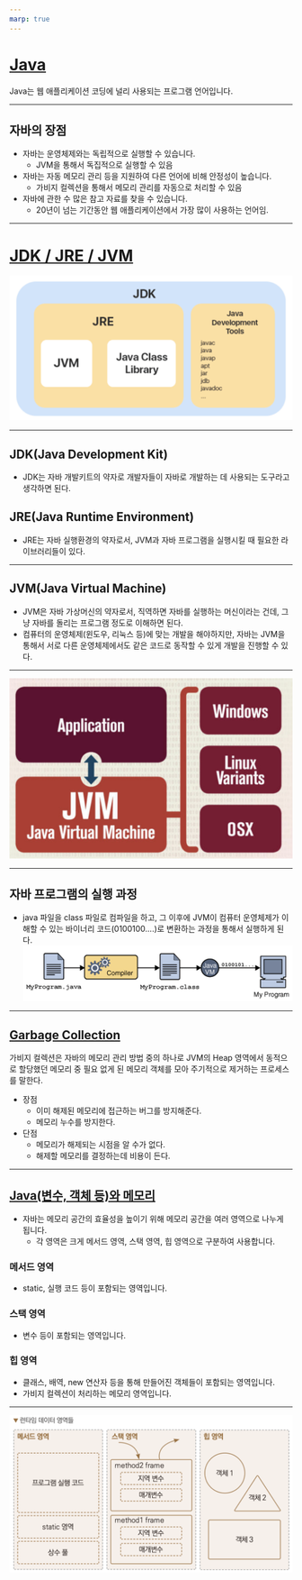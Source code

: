 ```yaml
---
marp: true
---
```

# [Java](http://www.tcpschool.com/java/java_intro_basic)
Java는 웹 애플리케이션 코딩에 널리 사용되는 프로그램 언어입니다.

---
## 자바의 장점 
- 자바는 운영체제와는 독립적으로 실행할 수 있습니다.
  - JVM을 통해서 독집적으로 실행할 수 있음 
- 자바는 자동 메모리 관리 등을 지원하여 다른 언어에 비해 안정성이 높습니다.
  - 가비지 컬렉션을 통해서 메모리 관리를 자동으로 처리할 수 있음 
- 자바에 관한 수 많은 참고 자료를 찾을 수 있습니다.
  - 20년이 넘는 기간동안 웹 애플리케이션에서 가장 많이 사용하는 언어임.

---
# [JDK / JRE / JVM](https://inpa.tistory.com/entry/JAVA-%E2%98%95-JDK-JRE-JVM-%EA%B0%9C%EB%85%90-%EA%B5%AC%EC%84%B1-%EC%9B%90%EB%A6%AC-%F0%9F%92%AF-%EC%99%84%EB%B2%BD-%EC%B4%9D%EC%A0%95%EB%A6%AC)
![Alt text](./img/basic/image.png)

---
## JDK(Java Development Kit) 
- JDK는 자바 개발키트의 약자로 개발자들이 자바로 개발하는 데 사용되는 도구라고 생각하면 된다.

## JRE(Java Runtime Environment)
- JRE는 자바 실행환경의 약자로서, JVM과 자바 프로그램을 실행시킬 때 필요한 라이브러리들이 있다. 

---
## JVM(Java Virtual Machine)
- JVM은 자바 가상머신의 약자로서, 직역하면 자바를 실행하는 머신이라는 건데, 그냥 자바를 돌리는 프로그램 정도로 이해하면 된다. 
- 컴퓨터의 운영체제(윈도우, 리눅스 등)에 맞는 개발을 해야하지만, 자바는 JVM을 통해서 서로 다른 운영체제에서도 같은 코드로 동작할 수 있게 개발을 진행할 수 있다. 

---
![Alt text](./img/basic/image-1.png)

---
## 자바 프로그램의 실행 과정 
- java 파일을 class 파일로 컴파일을 하고, 그 이후에 JVM이 컴퓨터 운영체제가 이해할 수 있는 바이너리 코드(0100100....)로 변환하는 과정을 통해서 실행하게 된다.
![Alt text](./img/basic/image-2.png)

---
## [Garbage Collection](https://velog.io/@jkijki12/Java-%EA%B0%80%EB%B9%84%EC%A7%80%EC%BB%AC%EB%A0%89%ED%84%B0)
가비지 컬렉션은 자바의 메모리 관리 방법 중의 하나로 JVM의 Heap 영역에서 동적으로 할당했던 메모리 중 필요 없게 된 메모리 객체를 모아 주기적으로 제거하는 프로세스를 말한다.
- 장점
  - 이미 해제된 메모리에 접근하는 버그를 방지해준다.
  - 메모리 누수를 방지한다.
- 단점
  - 메모리가 해제되는 시점을 알 수가 없다.
  - 해제할 메모리를 결정하는데 비용이 든다.

---
## [Java(변수, 객체 등)와 메모리](https://goldenrabbit.co.kr/2021/11/03/%EC%9E%90%EB%B0%94-%EC%BD%94%EB%93%9C%EC%99%80-%EB%A9%94%EC%84%9C%EB%93%9C-%EC%8A%A4%ED%83%9C%ED%8B%B1-%EB%B3%80%EC%88%98-%EB%93%B1%EC%9D%80-%EB%A9%94%EB%AA%A8%EB%A6%AC%EC%9D%98-%EC%96%B4%EB%94%94/) 
- 자바는 메모리 공간의 효율성을 높이기 위해 메모리 공간을 여러 영역으로 나누게 됩니다.
  - 각 영역은 크게 메서드 영역, 스택 영역, 힙 영역으로 구분하여 사용합니다.

### 메서드 영역 
- static, 실행 코드 등이 포함되는 영역입니다.
### 스택 영역 
- 변수 등이 포함되는 영역입니다.
### 힙 영역 
- 클래스, 배역, new 연산자 등을 통해 만들어진 객체들이 포함되는 영역입니다. 
- 가비지 컬렉션이 처리하는 메모리 영역입니다. 

---
![Alt text](./img/basic/image-3.png)



